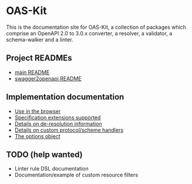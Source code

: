 # OAS-Kit

This is the documentation site for OAS-Kit, a collection of packages which comprise an OpenAPI 2.0 to 3.0.x converter, a resolver, a validator, a schema-walker and a linter.

## Project READMEs

* [main README](https://github.com/Mermade/oas-kit/blob/master/README.md)
* [swagger2openapi README](https://github.com/Mermade/oas-kit/blob/master/packages/swagger2openapi/README.md)

## Implementation documentation

* [Use in the browser](browser.md)
* [Specification extensions supported](extensions.md)
* [Details on de-resolution information](externals.md)
* [Details on custom protocol/scheme handlers](handlers.md)
* [The options object](options.md)

## TODO (help wanted)

* Linter rule DSL documentation
* Documentation/example of custom resource filters
